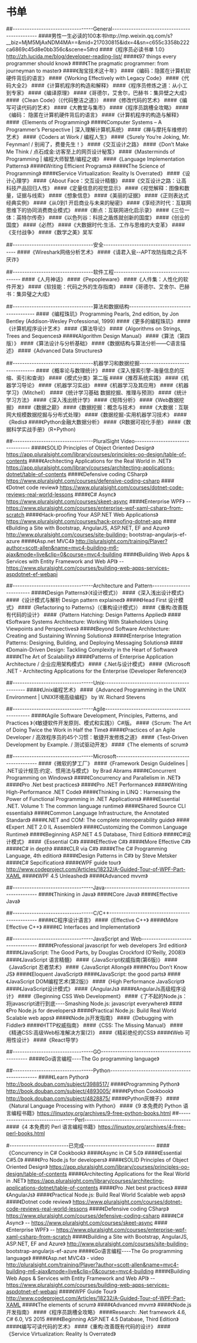 # 书单
##----------------------------------General----------------------------------------------
####男性一生必读的100本书http://mp.weixin.qq.com/s?__biz=MjM5MjAxNDM4MA==&mid=217030815&idx=4&sn=c655c3358b222ca6869c45d8e0bb356c&scene=5#rd
####《程序员必读书单 1.0》http://zh.lucida.me/blog/developer-reading-list/
####《97 things every programmer should know》
####《The pragmatic programmer: from journeyman to master》
####《淘宝技术这十年》
####《编码：隐匿在计算机软硬件背后的语言》
####《Working Effectively with Legacy Code》
####《代码大全2》
####《计算机程序的构造和解释》
####《程序员修炼之道：从小工到专家》
####《编译原理》
####《哥德尔，艾舍尔，巴赫书：集异壁之大成》
####《Clean Code》（《代码整洁之道》）
####《修改代码的艺术》
####《编写可读代码的艺术》
####《大教堂与集市》
####《程序员跳槽全攻略》
####《编码： 隐匿在计算机硬件背后的语言》
####《计算机程序的构造与解释》
####《Elements of Programming》
####《Computer Systems – A Programmer’s Perspective | 深入理解计算机系统》
####《禅与摩托车维修的艺术》
####《Coders at Work / 编程人生》
####《Surely You’re Joking, Mr. Feynman! / 别闹了，费曼先生！》
####《交互设计之路》
####《Don’t Make Me Think / 点石成金:访客至上的网页设计秘笈》
####《Masterminds of Programming | 编程大师智慧/编程之魂》
####《Language Implementation Patterns》
####《Writing Efficient Programs》
####《The Science of Programming》
####《Service Virtualization: Reality Is Overrated》
####《设计心理学》
####《About Face：交互设计精髓》
####《交互设计之路：让高科技产品回归人性》
####《定量信息的视觉显示》
####《视觉解释：图像和数量，证据与线索》
####《想象信息》
####《美丽的证据》
####《正则表达式经典实例》
####《从0到1 开启商业与未来的秘密》
####《享经济时代：互联网思维下的协同消费商业模式》
####《断点：互联网进化启示录》
####《三位一体：英特尔传奇》
####《以色列谷：科技之盾炼就创新的国度》
####《创业的国度》
####《必然》
####《大数据时代:生活、工作与思维的大变革》
####《支付战争》
####《数学之美》吴军

##----------------------------------安全-----------------------------------------
####《Wireshark网络分析艺术》
####《请君入瓮--APT攻防指南之兵不厌诈》

##----------------------------------软件工程--------------------------------------
####《人月神话》
####《Pepopleware》
####《人件集：人性化的软件开发》
####《软技能：代码之外的生存指南》
####《哥德尔、艾舍尔、巴赫书：集异璧之大成》

##----------------------------------算法和数据结构--------------------------------------
####《编程珠玑》Programming Pearls, 2nd edition, by Jon Bentley (Addison-Wesley Professional, 1999)
####《更多的编程珠玑》
####《计算机程序设计艺术》
####《算法导论》
####《Algorithms on Strings, Trees and Sequences》
####《Algorithm Design Manual》
####《算法（第四版）》
####《算法设计与分析基础》
####《数据结构与算法分析——C语言描述》
####《Advanced Data Structures》

##----------------------------------机器学习和数据挖掘---------------------------------
####《概率论与数理统计》
####《深入搜索引擎–海量信息的压缩、索引和查询》
####《模式分类》第二版
####《推荐系统实践》
####《机器学习导论》
####《机器学习实战》
####《机器学习及其应用》
####《机器学习》（Mitchell）
####《统计学习基础 数据挖掘、推理与预测》
####《统计学习方法》
####《深入浅出统计学》
####《矩阵分析》
####《Web数据挖掘》
####《数据之巅》
####《数据挖掘：概念与技术》
####《大数据：互联网大规模数据挖掘与分布式处理》
####《数据挖掘-实用机器学习技术》
####《Redis》
####《Python金融大数据分析》
####《R数据可视化手册》
####《数据科学实战手册》（R+Python)

##----------------------------------PluralSight Video---------------------------------
####《SOLID Principles of Object Oriented Design》 https://app.pluralsight.com/library/courses/principles-oo-design/table-of-contents
####《Architecting Applications for the Real World in .NET》 https://app.pluralsight.com/library/courses/architecting-applications-dotnet/table-of-contents
####《Defensive coding CSharp》 https://www.pluralsight.com/courses/defensive-coding-csharp
####《Dotnet code review》 https://www.pluralsight.com/courses/dotnet-code-reviews-real-world-lessons
####《C# Async》 https://www.pluralsight.com/courses/skeet-async
####《Enterprise WPF》 -- https://www.pluralsight.com/courses/enterprise-wpf-xaml-csharp-from-scratch
####《Hack-proofing Your ASP.NET Web Applications》https://www.pluralsight.com/courses/hack-proofing-dotnet-app
####《Building a Site with Bootstrap, AngularJS, ASP.NET, EF and Azure》 http://www.pluralsight.com/courses/site-building- bootstrap-angularjs-ef-azure
####《Asp.net MVC4》 http://pluralsight.com/training/Player?author=scott-allen&name=mvc4-building-m6-ajax&mode=live&clip=0&course=mvc4-building
####《Building Web Apps & Services with Entity Framework and Web API》 -- https://www.pluralsight.com/courses/building-web-apps-services-aspdotnet-ef-webapi

##----------------------------------Architecture and Pattern--------------------------
####《Design Patterns》（《设计模式》）
####《深入浅出设计模式》
####《设计模式与解析 Design pattern explained》
####《Head First 设计模式》
####《Refactoring to Patterns》（《重构设计模式》）
####《重构:改善既有代码的设计》
####《Pattern Hatching: Design Patterns Applied》
####《Software Systems Architecture: Working With Stakeholders Using Viewpoints and Perspectives》
####《Beyond Software Architecture: Creating and Sustaining Winning Solutions》
####《Enterprise Integration Patterns: Designing, Building, and Deploying Messaging Solutions》
####《Domain-Driven Design: Tackling Complexity in the Heart of Software》
####《The Art of Scalability》
####《Patterns of Enterprise Application Architecture / 企业应用架构模式》
####《.Net与设计模式》
####《Microsoft .NET - Architecting Applications for the Enterprise (Developer Reference)》

##----------------------------------Unix--------------------------------------------
####《Unix编程艺术》
####《Advanced Programming in the UNIX Environment | UNIX环境高级编程》 by W. Richard Stevens

##----------------------------------Agile----------------------------------------------
####《Agile Software Development, Principles, Patterns, and Practices 》（《敏捷软件开发原则、模式和实践》）C#版。
####《Scrum: The Art of Doing Twice the Work in Half the Time》
####《Practices of an Agile Developer / 高效程序员的45个习惯：敏捷开发修炼之道》
####《Test-Driven Development by Example. / 测试驱动开发》
####《The elements of scrum》

##----------------------------------Microsoft--------------------------------------------
####《微软的梦工厂》
####《Framework Design Guidelines | .NET设计规范:约定、惯用法与模式》 by Brad Abrams
####《Concurrent Programming on Windows》
####《Concurrency and Parallelism in .NET》
####《Pro .Net best practices》
####《Pro .NET Performance》
####《Writing High-Performance .NET Code》
####《Thinking in LINQ：Harnessing the Power of Functional Programming in .NET Applications》
####《Essential .NET. Volume 1: The common language runtime》
####《Shared Source CLI essentials》
####《Common Language Infrastructure, the Annotated Standard》
####《.NET and COM: The complete interoperability guide》
####《Expert .NET 2.0 IL Assembler》
####《Customizing the Common Language Runtime》
####《Beginning ASP.NET 4.5 Database, Third Edition》
####《C#设计模式》
####《Essential C#》
####《Effective C#》
####《More Effective C#》
####《C# in depth》
####《CLR via C#》
####《The C# Programming Language, 4th edition》
####《Design Patterns in C#》 by Steve Metsker
####《C# Sepcification》
####《WPF guide tour》http://www.codeproject.com/Articles/18232/A-Guided-Tour-of-WPF-Part-XAML
####《WPF 4.5 Unleashed》
####《Advanced mvvm》

##----------------------------------Java-------------------------------------------------
####《Thinking in Java》
####《Core Java》
####《Effective Java》

##----------------------------------C/C++-----------------------------------------------
####《C程序设计语言》
####《Effective C++》
####《More Effective C++》
####《C Interfaces and Implementation》

##----------------------------------JavaScript and Web----------------------------------
####《Professional javascript for web developers 3rd edition》
####《JavaScript: The Good Parts, by Douglas Crockford (O’Reilly, 2008)》
####《JavaScript 语言精髓》
####《JavaScript权威指南(第6版)》
####《JavaScript 忍者禁术》
####《JavaScript Allongé》
####《You Don’t Know JS》
####《Eloquent JavaScript》
####《JavaScript: the good parts》
####《JavaScript DOM编程艺术(第2版)》
####《High Performance JavaScript》
####《JavaScript设计模式》
####《AngularJs》
####《AngularJs高级程序设计》
####《Beginning CSS Web Development》
####《了不起的Node.js：将javascript进行到底----Smashing Node.js: javascript everywhere》
####《Pro Node.js for developers》
####《Practical Node.js: Build Real World Scalable web apps》
####《Node.js开发指南》
####《Debugging with Fiddler》
####《HTTP权威指南》
####《CSS: The Missing Manual》
####《精通CSS:高级Web标准解决方案(2)》
####《精彩绝伦的CSS》
####《Web 可用性设计》
####《React导学》

##----------------------------------GO-----------------------------------------------
####《Go语言编程----The Go programming language》

##----------------------------------Python-----------------------------------------------
####《Learn Python》http://book.douban.com/subject/3988517/
####《Programming Python》http://book.douban.com/subject/4893005/
####《Python Cookbook》http://book.douban.com/subject/4828875/
####《Python灰帽子》
####《Natural Language Processing with Python》
####《9 本免费的 Python 语言编程书籍》https://linuxtoy.org/archives/9-free-python-books.html
##----------------------------------Perl---------------------------------------------
####《4 本免费的 Perl 语言编程书籍》https://linuxtoy.org/archives/4-free-perl-books.html

#-------------------------已完成------------------------------
####《Concurrency in C# Cookbook》
####《Async in C# 5.0》
####《Essential C#5.0》
####《Pro Node.js for developers》
####《SOLID Principles of Object Oriented Design》 https://app.pluralsight.com/library/courses/principles-oo-design/table-of-contents
####《Architecting Applications for the Real World in .NET》 https://app.pluralsight.com/library/courses/architecting-applications-dotnet/table-of-contents
####《Pro .Net best practices》
####《AngularJs》
####《Practical Node.js: Build Real World Scalable web apps》
####《Dotnet code review》 https://www.pluralsight.com/courses/dotnet-code-reviews-real-world-lessons
####《Defensive coding CSharp》 https://www.pluralsight.com/courses/defensive-coding-csharp
####《C# Async》 -- https://www.pluralsight.com/courses/skeet-async
####《Enterprise WPF》 -- https://www.pluralsight.com/courses/enterprise-wpf-xaml-csharp-from-scratch
####《Building a Site with Bootstrap, AngularJS, ASP.NET, EF and Azure》 http://www.pluralsight.com/courses/site-building- bootstrap-angularjs-ef-azure
####《Go语言编程----The Go programming language》
####《Asp.net MVC4》 - video http://pluralsight.com/training/Player?author=scott-allen&name=mvc4-building-m6-ajax&mode=live&clip=0&course=mvc4-building
####《Building Web Apps & Services with Entity Framework and Web API》 -- https://www.pluralsight.com/courses/building-web-apps-services-aspdotnet-ef-webapi
####《WPF Guide Tour》http://www.codeproject.com/Articles/18232/A-Guided-Tour-of-WPF-Part-XAML
####《The elements of scrum》
####《Advanced mvvm》
####《Node.js开发指南》
####《程序员跳槽全攻略》
####Research: .Net framework 4.6, C# 6.0, VS 2015
####《Beginning ASP.NET 4.5 Database, Third Edition》
####《编写可读代码的艺术》
####《重构:改善既有代码的设计》
####《Service Virtualization: Reality Is Overrated》